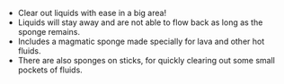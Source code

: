 + Clear out liquids with ease in a big area!
+ Liquids will stay away and are not able to flow back as long as the sponge remains.
+ Includes a magmatic sponge made specially for lava and other hot fluids.
+ There are also sponges on sticks, for quickly clearing out some small pockets of fluids.